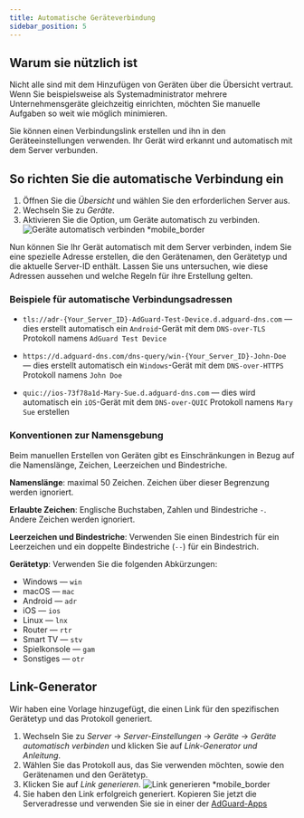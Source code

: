 ```yaml
---
title: Automatische Geräteverbindung
sidebar_position: 5
---
```


## Warum sie nützlich ist

Nicht alle sind mit dem Hinzufügen von Geräten über die Übersicht vertraut. Wenn Sie beispielsweise als Systemadministrator mehrere Unternehmensgeräte gleichzeitig einrichten, möchten Sie manuelle Aufgaben so weit wie möglich minimieren.

Sie können einen Verbindungslink erstellen und ihn in den Geräteeinstellungen verwenden. Ihr Gerät wird erkannt und automatisch mit dem Server verbunden.

## So richten Sie die automatische Verbindung ein

1. Öffnen Sie die _Übersicht_ und wählen Sie den erforderlichen Server aus.
2. Wechseln Sie zu _Geräte_.
3. Aktivieren Sie die Option, um Geräte automatisch zu verbinden.
    ![Geräte automatisch verbinden \*mobile_border](https://cdn.adtidy.org/content/kb/dns/private/new_dns/connect/automatically_step4.png)

Nun können Sie Ihr Gerät automatisch mit dem Server verbinden, indem Sie eine spezielle Adresse erstellen, die den Gerätenamen, den Gerätetyp und die aktuelle Server-ID enthält. Lassen Sie uns untersuchen, wie diese Adressen aussehen und welche Regeln für ihre Erstellung gelten.

### Beispiele für automatische Verbindungsadressen

- `tls://adr-{Your_Server_ID}-AdGuard-Test-Device.d.adguard-dns.com` — dies erstellt automatisch ein `Android`-Gerät mit dem `DNS-over-TLS` Protokoll namens `AdGuard Test Device`

- `https://d.adguard-dns.com/dns-query/win-{Your_Server_ID}-John-Doe` — dies erstellt automatisch ein `Windows`-Gerät mit dem `DNS-over-HTTPS` Protokoll namens `John Doe`

- `quic://ios-73f78a1d-Mary-Sue.d.adguard-dns.com` — dies wird automatisch ein `iOS`-Gerät mit dem `DNS-over-QUIC` Protokoll namens `Mary Sue` erstellen

### Konventionen zur Namensgebung

Beim manuellen Erstellen von Geräten gibt es Einschränkungen in Bezug auf die Namenslänge, Zeichen, Leerzeichen und Bindestriche.

**Namenslänge**: maximal 50 Zeichen. Zeichen über dieser Begrenzung werden ignoriert.

**Erlaubte Zeichen**: Englische Buchstaben, Zahlen und Bindestriche `-`. Andere Zeichen werden ignoriert.

**Leerzeichen und Bindestriche**: Verwenden Sie einen Bindestrich für ein Leerzeichen und ein doppelte Bindestriche (`--`) für ein Bindestrich.

**Gerätetyp**: Verwenden Sie die folgenden Abkürzungen:

- Windows — `win`
- macOS — `mac`
- Android — `adr`
- iOS — `ios`
- Linux — `lnx`
- Router — `rtr`
- Smart TV — `stv`
- Spielkonsole — `gam`
- Sonstiges — `otr`

## Link-Generator

Wir haben eine Vorlage hinzugefügt, die einen Link für den spezifischen Gerätetyp und das Protokoll generiert.

1. Wechseln Sie zu _Server_ → _Server-Einstellungen_ → _Geräte_ → _Geräte automatisch verbinden_ und klicken Sie auf _Link-Generator und Anleitung_.
2. Wählen Sie das Protokoll aus, das Sie verwenden möchten, sowie den Gerätenamen und den Gerätetyp.
3. Klicken Sie auf _Link generieren_.
    ![Link generieren \*mobile_border](https://cdn.adtidy.org/content/kb/dns/private/new_dns/connect/automatically_step7.png)
4. Sie haben den Link erfolgreich generiert. Kopieren Sie jetzt die Serveradresse und verwenden Sie sie in einer der [AdGuard-Apps](https://adguard.com/welcome.html)
